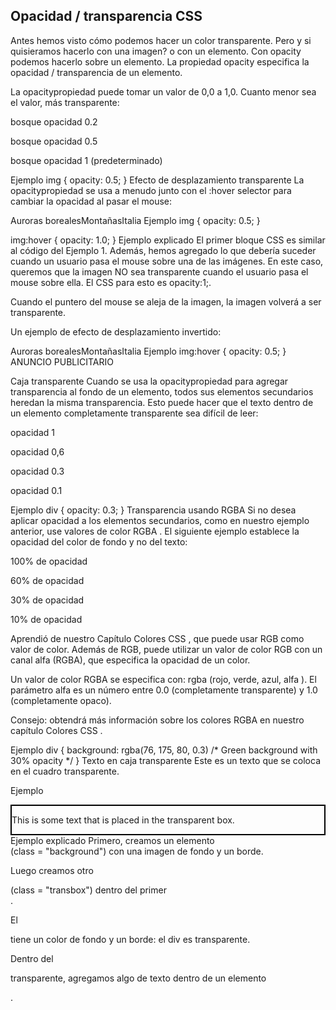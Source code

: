 ## Opacidad / transparencia CSS
Antes hemos visto cómo podemos hacer un color transparente. Pero y si quisieramos hacerlo con una imagen? o con un elemento. Con opacity podemos hacerlo sobre un elemento. La propiedad opacity especifica la opacidad / transparencia de un elemento.


La opacitypropiedad puede tomar un valor de 0,0 a 1,0. Cuanto menor sea el valor, más transparente:

bosque
opacidad 0.2

bosque
opacidad 0.5

bosque
opacidad 1
(predeterminado)

Ejemplo
img {
  opacity: 0.5;
}
Efecto de desplazamiento transparente
La opacitypropiedad se usa a menudo junto con el :hover selector para cambiar la opacidad al pasar el mouse:

Auroras borealesMontañasItalia
Ejemplo
img {
  opacity: 0.5;
}

img:hover {
  opacity: 1.0;
}
Ejemplo explicado
El primer bloque CSS es similar al código del Ejemplo 1. Además, hemos agregado lo que debería suceder cuando un usuario pasa el mouse sobre una de las imágenes. En este caso, queremos que la imagen NO sea transparente cuando el usuario pasa el mouse sobre ella. El CSS para esto es opacity:1;.

Cuando el puntero del mouse se aleja de la imagen, la imagen volverá a ser transparente.

Un ejemplo de efecto de desplazamiento invertido:

Auroras borealesMontañasItalia
Ejemplo
img:hover {
  opacity: 0.5;
}
ANUNCIO PUBLICITARIO

Caja transparente
Cuando se usa la opacitypropiedad para agregar transparencia al fondo de un elemento, todos sus elementos secundarios heredan la misma transparencia. Esto puede hacer que el texto dentro de un elemento completamente transparente sea difícil de leer:

opacidad 1

opacidad 0,6

opacidad 0.3

opacidad 0.1

Ejemplo
div {
  opacity: 0.3;
}
Transparencia usando RGBA
Si no desea aplicar opacidad a los elementos secundarios, como en nuestro ejemplo anterior, use valores de color RGBA . El siguiente ejemplo establece la opacidad del color de fondo y no del texto:

100% de opacidad

60% de opacidad

30% de opacidad

10% de opacidad

Aprendió de nuestro Capítulo Colores CSS , que puede usar RGB como valor de color. Además de RGB, puede utilizar un valor de color RGB con un canal alfa (RGBA), que especifica la opacidad de un color.

Un valor de color RGBA se especifica con: rgba (rojo, verde, azul, alfa ). El parámetro alfa es un número entre 0.0 (completamente transparente) y 1.0 (completamente opaco).

Consejo: obtendrá más información sobre los colores RGBA en nuestro capítulo Colores CSS .

Ejemplo
div {
  background: rgba(76, 175, 80, 0.3) /* Green background with 30% opacity */
}
Texto en caja transparente
Este es un texto que se coloca en el cuadro transparente.

Ejemplo
<html>
<head>
<style>
div.background {
  background: url(klematis.jpg) repeat;
  border: 2px solid black;
}

div.transbox {
  margin: 30px;
  background-color: #ffffff;
  border: 1px solid black;
  opacity: 0.6;
}

div.transbox p {
  margin: 5%;
  font-weight: bold;
  color: #000000;
}
</style>
</head>
<body>

<div class="background">
  <div class="transbox">
    <p>This is some text that is placed in the transparent box.</p>
  </div>
</div>

</body>
</html>
Ejemplo explicado
Primero, creamos un elemento <div> (class = "background") con una imagen de fondo y un borde.

Luego creamos otro <div> (class = "transbox") dentro del primer <div>.

El <div class = "transbox"> tiene un color de fondo y un borde: el div es transparente.

Dentro del <div> transparente, agregamos algo de texto dentro de un elemento <p>.